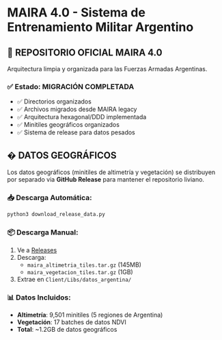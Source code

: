 # MAIRA 4.0 - Sistema de Entrenamiento Militar Argentino

## 🚀 REPOSITORIO OFICIAL MAIRA 4.0

Arquitectura limpia y organizada para las Fuerzas Armadas Argentinas.

### ✅ Estado: MIGRACIÓN COMPLETADA

- ✅ Directorios organizados
- ✅ Archivos migrados desde MAIRA legacy  
- ✅ Arquitectura hexagonal/DDD implementada
- ✅ Minitiles geográficos organizados
- ✅ Sistema de release para datos pesados

## �️ **DATOS GEOGRÁFICOS**

Los datos geográficos (minitiles de altimetría y vegetación) se distribuyen por separado via **GitHub Release** para mantener el repositorio liviano.

### 📥 **Descarga Automática:**
```bash
python3 download_release_data.py
```

### 📦 **Descarga Manual:**
1. Ve a [Releases](https://github.com/Ehr051/MAIRA_4.0/releases/tag/v4.0)
2. Descarga:
   - `maira_altimetria_tiles.tar.gz` (145MB)
   - `maira_vegetacion_tiles.tar.gz` (1GB)
3. Extrae en `Client/Libs/datos_argentina/`

### 📊 **Datos Incluidos:**
- **Altimetría**: 9,501 minitiles (5 regiones de Argentina)
- **Vegetación**: 17 batches de datos NDVI
- **Total**: ~1.2GB de datos geográficos
